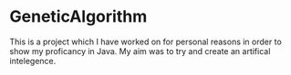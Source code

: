 # GeneticAlgorithm
This is a project which I have worked on for personal reasons in order to show my proficancy in Java. My aim was to try and create an artifical intelegence. 
